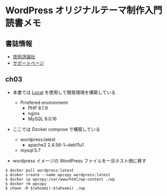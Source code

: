 # WordPress オリジナルテーマ制作入門読書メモ
## 書誌情報
- [技術評論社](https://gihyo.jp/book/2022/978-4-297-12557-8)
- [サポートページ](https://gihyo.jp/book/2022/978-4-297-12557-8/support)


## ch03
- 本書では [Local](https://localwp.com/) を使用して開発環境を構築している
    - Prrefered environment
        - PHP 8.1.9
        - nginx
        - MySQL 8.0.16
- ここでは Docker compose で構築している
    - wordpress:latest
        - apache2 2.4.56-1~deb11u1
    - mysql:5.7

- wordpress イメージの WordPress ファイルを一旦ホスト側に移す


```shell
$ docker pull wordpress:latest
$ dcoker create --name wpcopy wordpress:latest
$ docker cp wpcopy:/var/www/html/wp-content ./wp
$ docker rm wpcopy
$ chown -R $(whoami):$(whoami) ./wp
```
